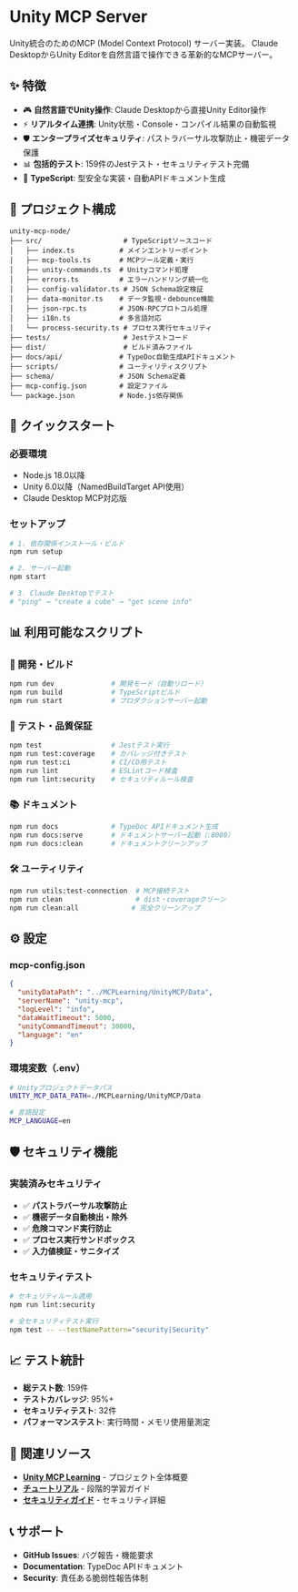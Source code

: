# Unity MCP Server

Unity統合のためのMCP (Model Context Protocol) サーバー実装。
Claude DesktopからUnity Editorを自然言語で操作できる革新的なMCPサーバー。

## ✨ 特徴

- 🎮 **自然言語でUnity操作**: Claude Desktopから直接Unity Editor操作
- ⚡ **リアルタイム連携**: Unity状態・Console・コンパイル結果の自動監視  
- 🛡️ **エンタープライズセキュリティ**: パストラバーサル攻撃防止・機密データ保護
- 📊 **包括的テスト**: 159件のJestテスト・セキュリティテスト完備
- 🔧 **TypeScript**: 型安全な実装・自動APIドキュメント生成

## 📁 プロジェクト構成

```
unity-mcp-node/
├── src/                    # TypeScriptソースコード
│   ├── index.ts           # メインエントリーポイント
│   ├── mcp-tools.ts       # MCPツール定義・実行
│   ├── unity-commands.ts  # Unityコマンド処理
│   ├── errors.ts          # エラーハンドリング統一化
│   ├── config-validator.ts # JSON Schema設定検証
│   ├── data-monitor.ts    # データ監視・debounce機能
│   ├── json-rpc.ts        # JSON-RPCプロトコル処理
│   ├── i18n.ts            # 多言語対応
│   └── process-security.ts # プロセス実行セキュリティ
├── tests/                  # Jestテストコード
├── dist/                   # ビルド済みファイル
├── docs/api/              # TypeDoc自動生成APIドキュメント
├── scripts/               # ユーティリティスクリプト
├── schema/                # JSON Schema定義
├── mcp-config.json        # 設定ファイル
└── package.json           # Node.js依存関係
```

## 🚀 クイックスタート

### 必要環境
- Node.js 18.0以降
- Unity 6.0以降（NamedBuildTarget API使用）
- Claude Desktop MCP対応版

### セットアップ

```bash
# 1. 依存関係インストール・ビルド
npm run setup

# 2. サーバー起動
npm start

# 3. Claude Desktopでテスト
# "ping" → "create a cube" → "get scene info"
```

## 📊 利用可能なスクリプト

### 🔧 開発・ビルド
```bash
npm run dev              # 開発モード（自動リロード）
npm run build            # TypeScriptビルド
npm run start            # プロダクションサーバー起動
```

### 🧪 テスト・品質保証  
```bash
npm test                 # Jestテスト実行
npm run test:coverage    # カバレッジ付きテスト
npm run test:ci          # CI/CD用テスト
npm run lint             # ESLintコード検査
npm run lint:security    # セキュリティルール検査
```

### 📚 ドキュメント
```bash
npm run docs             # TypeDoc APIドキュメント生成
npm run docs:serve       # ドキュメントサーバー起動（:8080）
npm run docs:clean       # ドキュメントクリーンアップ
```

### 🛠️ ユーティリティ
```bash
npm run utils:test-connection  # MCP接続テスト
npm run clean                  # dist・coverageクリーン
npm run clean:all             # 完全クリーンアップ
```

## ⚙️ 設定

### mcp-config.json
```json
{
  "unityDataPath": "../MCPLearning/UnityMCP/Data",
  "serverName": "unity-mcp",
  "logLevel": "info",
  "dataWaitTimeout": 5000,
  "unityCommandTimeout": 30000,
  "language": "en"
}
```

### 環境変数（.env）
```bash
# Unityプロジェクトデータパス
UNITY_MCP_DATA_PATH=./MCPLearning/UnityMCP/Data

# 言語設定
MCP_LANGUAGE=en
```

## 🛡️ セキュリティ機能

### 実装済みセキュリティ
- ✅ **パストラバーサル攻撃防止**
- ✅ **機密データ自動検出・除外**
- ✅ **危険コマンド実行防止**
- ✅ **プロセス実行サンドボックス**
- ✅ **入力値検証・サニタイズ**

### セキュリティテスト
```bash
# セキュリティルール適用
npm run lint:security

# 全セキュリティテスト実行
npm test -- --testNamePattern="security|Security"
```

## 📈 テスト統計

- **総テスト数**: 159件
- **テストカバレッジ**: 95%+
- **セキュリティテスト**: 32件
- **パフォーマンステスト**: 実行時間・メモリ使用量測定

## 🔗 関連リソース

- **[Unity MCP Learning](../README.md)** - プロジェクト全体概要
- **[チュートリアル](../docs/tutorial/README.md)** - 段階的学習ガイド
- **[セキュリティガイド](../docs/tutorial/12-security-implementation-guide.md)** - セキュリティ詳細

## 📞 サポート

- **GitHub Issues**: バグ報告・機能要求
- **Documentation**: TypeDoc APIドキュメント
- **Security**: 責任ある脆弱性報告体制